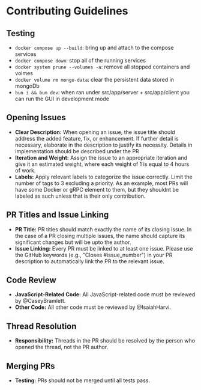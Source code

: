 # Contributing Guidelines

## Testing
- `docker compose up --build`: bring up and attach to the compose services
- `docker compose down`: stop all of the running services
- `docker system prune --volumes -a`: remove all stopped containers and volmes
- `docker volume rm mongo-data`: clear the persistent data stored in mongoDb
- `bun i && bun dev`: when ran under src/app/server + src/app/client you can run the GUI in development mode


## Opening Issues

- **Clear Description:** When opening an issue, the issue title should address the added feature, fix, or enhancement. If further detail is necessary, elaborate in the description to justify its necessity. Details in implementation should be described under the PR
- **Iteration and Weight:** Assign the issue to an appropriate iteration and give it an estimated weight, where each weight of 1 is equal to 4 hours of work.
- **Labels:** Apply relevant labels to categorize the issue correctly. Limit the number of tags to 3 excluding a priority. As an example, most PRs will have some Docker or gRPC element to them, but they shouldnt be labeled as such unless that is their only contribution.  

## PR Titles and Issue Linking

- **PR Title:** PR titles should match exactly the name of its closing issue. In the case of a PR closing multiple issues, the name should capture its significant changes but will be upto the author.
- **Issue Linking:** Every PR must be linked to at least one issue. Please use the GitHub keywords (e.g., "Closes #issue_number") in your PR description to automatically link the PR to the relevant issue. 

## Code Review

- **JavaScript-Related Code:** All JavaScript-related code must be reviewed by @CaseyBramlett.
- **Other Code:** All other code must be reviewed by @IsaiahHarvi.

## Thread Resolution

- **Responsibility:** Threads in the PR should be resolved by the person who opened the thread, not the PR author.

## Merging PRs

- **Testing:** PRs should not be merged until all tests pass.
